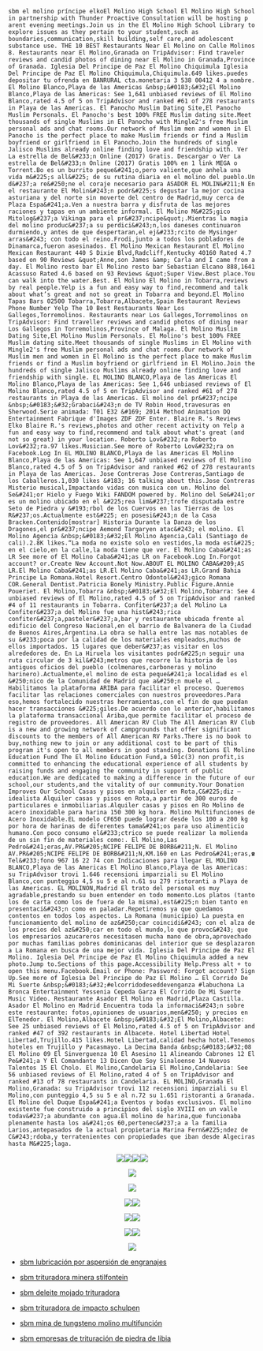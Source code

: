 
```
sbm el molino príncipe elkoEl Molino High School El Molino High School in partnership with Thunder Proactive Consultation will be hosting p arent evening meetings.Join us in the El Molino High School Library to explore issues as they pertain to your student,such as boundaries,communication,skill building,self care,and adolescent substance use. THE 10 BEST Restaurants Near El Molino on Calle Molinos 8. Restaurants near El Molino,Granada on TripAdvisor: Find traveler reviews and candid photos of dining near El Molino in Granada,Province of Granada. Iglesia Del Principe de Paz El Molino Chiquimula Iglesia Del Principe de Paz El Molino Chiquimula,Chiquimula.649 likes.puedes depositar tu ofrenda en BANRURAL cta.monetaria 3 538 00412 4 a nombre. El Molino Blanco,Playa de las Americas &nbsp;&#0183;&#32;El Molino Blanco,Playa de las Americas: See 1,641 unbiased reviews of El Molino Blanco,rated 4.5 of 5 on TripAdvisor and ranked #61 of 278 restaurants in Playa de las Americas. El Panocho Muslim Dating Site,El Panocho Muslim Personals. El Panocho's best 100% FREE Muslim dating site.Meet thousands of single Muslims in El Panocho with Mingle2's free Muslim personal ads and chat rooms.Our network of Muslim men and women in El Panocho is the perfect place to make Muslim friends or find a Muslim boyfriend or girlfriend in El Panocho.Join the hundreds of single Jalisco Muslims already online finding love and friendship with. Ver La estrella de Bel&#233;n Online (2017) Gratis. Descargar o Ver La estrella de Bel&#233;n Online (2017) Gratis 100% en 1 link MEGA o Torrent.Bo es un burrito peque&#241;o,pero valiente,que anhela una vida m&#225;s all&#225; de su rutina diaria en el molino del pueblo.Un d&#237;a re&#250;ne el coraje necesario para ASADOR EL MOLIN&#211;N En el restaurante El Molin&#243;n podr&#225;s degustar la mejor cocina asturiana y del norte sin moverte del centro de Madrid,muy cerca de Plaza Espa&#241;a.Ven a nuestra barra y disfruta de las mejores raciones y tapas en un ambiente informal. El Molino M&#225;gico Mitolog&#237;a Vikinga para el pr&#237;ncipe&quot;.Mientras la magia del molino produc&#237;a su perdici&#243;n,los daneses continuaron durmiendo,y antes de que despertaran,el ej&#233;rcito de Mysinger arras&#243; con todo el reino.Frodi,junto a todos los pobladores de Dinamarca,fueron asesinados. El Molino Mexican Restaurant El Molino Mexican Restaurant 440 S Dixie Blvd,Radcliff,Kentucky 40160 Rated 4.7 based on 90 Reviews &quot;Anne,son James &amp; Carla and I came from a day. El Molino resto bar El Molino resto bar Sebastian Elcano 888,1641 Acassuso Rated 4.6 based on 93 Reviews &quot;Super View.Best place.You can walk into the water.Best. El Molino El Molino in Tobarra,reviews by real people.Yelp is a fun and easy way to find,recommend and talk about what’s great and not so great in Tobarra and beyond.El Molino Tapas Bars 02500 Tobarra,Tobarra,Albacete,Spain Restaurant Reviews Phone Number Yelp The 10 Best Restaurants Near Los Gallegos,Torremolinos. Restaurants near Los Gallegos,Torremolinos on TripAdvisor: Find traveller reviews and candid photos of dining near Los Gallegos in Torremolinos,Province of Malaga. El Molino Muslim Dating Site,El Molino Muslim Personals. El Molino's best 100% FREE Muslim dating site.Meet thousands of single Muslims in El Molino with Mingle2's free Muslim personal ads and chat rooms.Our network of Muslim men and women in El Molino is the perfect place to make Muslim friends or find a Muslim boyfriend or girlfriend in El Molino.Join the hundreds of single Jalisco Muslims already online finding love and friendship with single. EL MOLINO BLANCO,Playa de las Americas El Molino Blanco,Playa de las Americas: See 1,646 unbiased reviews of El Molino Blanco,rated 4.5 of 5 on TripAdvisor and ranked #61 of 278 restaurants in Playa de las Americas. El molino del pr&#237;ncipe &nbsp;&#0183;&#32;Grabaci&#243;n de TV Robin Hood,travesuras en Sherwood.Serie animada: T01 E32 &#169; 2014 Method Animation DQ Entertainment Fabrique d'Images ZDF ZDF Enter. Blaire R.'s Reviews Elko Blaire R.'s reviews,photos and other recent activity on Yelp a fun and easy way to find,recommend and talk about what's great (and not so great) in your location. Roberto Lov&#232;ra Roberto Lov&#232;ra.97 likes.Musician.See more of Roberto Lov&#232;ra on Facebook.Log In EL MOLINO BLANCO,Playa de las Americas El Molino Blanco,Playa de las Americas: See 1,647 unbiased reviews of El Molino Blanco,rated 4.5 of 5 on TripAdvisor and ranked #62 of 278 restaurants in Playa de las Americas. Jose Contreras Jose Contreras,Santiago de los Caballeros.1,030 likes &#183; 16 talking about this.Jose Contreras Misterio musical,Impactando vidas con musica con un. Molino del Se&#241;or Hielo y Fuego Wiki FANDOM powered by. Molino del Se&#241;or es un molino ubicado en el &#225;rea lim&#237;trofe disputada entre Seto de Piedra y &#193;rbol de los Cuervos en las Tierras de los R&#237;os.Actualmente est&#225; en posesi&#243;n de la Casa Bracken.Contenido[mostrar] Historia Durante la Danza de los Dragones,el pr&#237;ncipe Aemond Targaryen atac&#243; el molino. El Molino Agencia &nbsp;&#0183;&#32;El Molino Agencia,Cali (Santiago de cali).2.8K likes.“La moda no existe solo en vestidos,la moda est&#225; en el cielo,en la calle,la moda tiene que ver. El Molino Caba&#241;as LR See more of El Molino Caba&#241;as LR on Facebook.Log In.Forgot account? or.Create New Account.Not Now.ABOUT EL MOLINO CABA&#209;AS LR.El Molino Caba&#241;as LR.El Molino Caba&#241;as LR.Grand Bahia Principe La Romana.Hotel Resort.Centro Odontol&#243;gico Romana COR.General Dentist.Patricia Bonely Ministry.Public Figure.Annie Poueriet. El Molino,Tobarra &nbsp;&#0183;&#32;El Molino,Tobarra: See 4 unbiased reviews of El Molino,rated 4.5 of 5 on TripAdvisor and ranked #4 of 11 restaurants in Tobarra. Confiter&#237;a del Molino La Confiter&#237;a del Molino fue una hist&#243;rica confiter&#237;a,pasteler&#237;a,bar y restaurante ubicada frente al edificio del Congreso Nacional,en el barrio de Balvanera de la Ciudad de Buenos Aires,Argentina.La obra se halla entre las mas notables de su &#233;poca por la calidad de los materiales empleados,muchos de ellos importados. 15 lugares que deber&#237;as visitar en los alrededores de. En La Hiruela los visitantes podr&#225;n seguir una ruta circular de 3 kil&#243;metros que recorre la historia de los antiguos oficios del pueblo (colmenares,carboneras y molino harinero).Actualmente,el molino de esta peque&#241;a localidad es el &#250;nico de la Comunidad de Madrid que a&#250;n muele el … Habilitamos la plataforma ARIBA para facilitar el proceso. Queremos facilitar las relaciones comerciales con nuestros proveedores.Para eso,hemos fortalecido nuestras herramientas,con el fin de que puedan hacer transacciones &#225;giles.De acuerdo con lo anterior,habilitamos la plataforma transaccional Ariba,que permite facilitar el proceso de registro de proveedores. All American RV Club The All American RV Club is a new and growing network of campgrounds that offer significant discounts to the members of All American RV Parks.There is no book to buy,nothing new to join or any additional cost to be part of this program it's open to all members in good standing. Donations El Molino Education Fund The El Molino Education Fund,a 501c(3) non profit,is committed to enhancing the educational experience of all students by raising funds and engaging the community in support of public education.We are dedicated to making a difference in the future of our school,our students,and the vitality of our community.Your Donation Improves Our School Casas y pisos en alquiler en Rota,C&#225;diz — idealista Alquiler casas y pisos en Rota,a partir de 300 euros de particulares e inmobiliarias.Alquiler casas y pisos en Ro Molino de acero inoxidable para harina 150 300 kg hora. Molino Multifunciones de Acero Inoxidable.EL modelo CF650 puede lograr desde los 100 a 200 kg por hora de harinas de diferentes tama&#241;os para uso alimenticio humano.Con poco consumo el&#233;ctrico se puede realizar la molienda de un sin fin de materiales como:. El Molino,Las Pedro&#241;eras,AV.PR&#205;NCIPE FELIPE DE BORB&#211;N. El Molino AV.PR&#205;NCIPE FELIPE DE BORB&#211;N,KM.160 en Las Pedro&#241;eras,☎ Tel&#233;fono 967 16 22 74 con Indicaciones para llegar EL MOLINO BLANCO,Playa de las Americas El Molino Blanco,Playa de las Americas: su TripAdvisor trovi 1.646 recensioni imparziali su El Molino Blanco,con punteggio 4,5 su 5 e al n.61 su 279 ristoranti a Playa de las Americas. EL MOLINON,Madrid El trato del personal es muy agradable,prestando su buen entender en todo momento.Los platos (tanto los de carta como los de fuera de la misma),est&#225;n bien tanto en presentaci&#243;n como en paladar.Repetiremos ya que quedamos contentos en todos los aspectos. La Romana (municipio) La puesta en funcionamiento del molino de az&#250;car coincidi&#243; con el alza de los precios del az&#250;car en todo el mundo,lo que provoc&#243; que los empresarios azucareros necesitasen mucha mano de obra,aprovechado por muchas familias pobres dominicanas del interior que se desplazaron a La Romana en busca de una mejor vida. Iglesia Del Principe de Paz El Molino. Iglesia Del Principe de Paz El Molino Chiquimula added a new photo.Jump to.Sections of this page.Accessibility Help.Press alt + to open this menu.Facebook.Email or Phone: Password: Forgot account? Sign Up.See more of Iglesia Del Principe de Paz El Molino … El Corrido De Mi Suerte &nbsp;&#0183;&#32;#elcorridodeseddevenganza #labuchona La Bronca Entertainment Yessenia Cepeda Garza El Corrido De Mi Suerte Music Video. Restaurante Asador El Molino en Madrid,Plaza Castilla. Asador El Molino en Madrid Encuentra toda la informaci&#243;n sobre este restaurante: fotos,opiniones de usuarios,men&#250; y precios en ElTenedor. El Molino,Albacete &nbsp;&#0183;&#32;El Molino,Albacete: See 25 unbiased reviews of El Molino,rated 4.5 of 5 on TripAdvisor and ranked #47 of 392 restaurants in Albacete. Hotel Libertad Hotel Libertad,Trujillo.415 likes.Hotel Libertad,calidad hecha hotel.Tenemos hoteles en Trujillo y Pacasmayo. La Decima Banda &nbsp;&#0183;&#32;08 El Molino 09 El Sinverguenza 10 El Asesino 11 Alineando Cabrones 12 El Pe&#241;a Y El Comandante 13 Dicen Que Soy Sinaloense 14 Nuevos Talentos 15 El Cholo. El Molino,Candelaria El Molino,Candelaria: See 56 unbiased reviews of El Molino,rated 4 of 5 on TripAdvisor and ranked #13 of 78 restaurants in Candelaria. EL MOLINO,Granada El Molino,Granada: su TripAdvisor trovi 112 recensioni imparziali su El Molino,con punteggio 4,5 su 5 e al n.72 su 1.651 ristoranti a Granada. El Molino del Duque Espa&#241;a Eventos y bodas exclusivos. El molino existente fue construido a principios del siglo XVIII en un valle todav&#237;a abundante con agua.El molino de harina,que funcionaba plenamente hasta los a&#241;os 60,pertenec&#237;a a la familia Larios,antepasados de la actual propietaria Marina Fern&#225;ndez de C&#243;rdoba,y terratenientes con propiedades que iban desde Algeciras hasta M&#225;laga. 
```

<div align="center">

<a href="https://es-mill.shibang-china.com/github&k=sbm+el+molino+pr%C3%ADncipe+elko"><img src="https://static.shibang-china.com/es/mill/index.jpg"></a><a href="https://es-mill.shibang-china.com/materials.htmlgithub&k=sbm+el+molino+pr%C3%ADncipe+elko"><img src="https://static.shibang-china.com/es/mill/materials.jpg"></a><a href="https://es-mill.shibang-china.com/about.htmlgithub&k=sbm+el+molino+pr%C3%ADncipe+elko"><img src="https://static.shibang-china.com/es/mill/about.jpg"></a><a href="https://es-mill.shibang-china.com/contact.htmlgithub&k=sbm+el+molino+pr%C3%ADncipe+elko"><img src="https://static.shibang-china.com/es/mill/contact.jpg"></a>

<a href="https://es-mill.shibang-china.com/github&k=sbm+el+molino+pr%C3%ADncipe+elko"><img src="https://static.shibang-china.com/es/mill/banner.jpg"></a>

<a href="https://swt.shibang-china.com/github&k=sbm+el+molino+pr%C3%ADncipe+elko"><img src="https://static.shibang-china.com/es/mill/chat.jpg"></a>

<a href="https://es-mill.shibang-china.com/products/vertical-roller-mill.htmlgithub&k=sbm+el+molino+pr%C3%ADncipe+elko"><img src="https://static.shibang-china.com/es/mill/vertical.jpg"></a><a href="https://es-mill.shibang-china.com/products/raymond-mill.htmlgithub&k=sbm+el+molino+pr%C3%ADncipe+elko"><img src="https://static.shibang-china.com/es/mill/raymond.jpg"></a>

<a href="https://es-mill.shibang-china.com/products/ultrafine-grinding-mill.htmlgithub&k=sbm+el+molino+pr%C3%ADncipe+elko"><img src="https://static.shibang-china.com/es/mill/ultrafine.jpg"></a><a href="https://es-mill.shibang-china.com/products/trapezium-grinding-mill.htmlgithub&k=sbm+el+molino+pr%C3%ADncipe+elko"><img src="https://static.shibang-china.com/es/mill/trapezium.jpg"></a>

<a href="https://es-mill.shibang-china.com/products/ball-mill.htmlgithub&k=sbm+el+molino+pr%C3%ADncipe+elko"><img src="https://static.shibang-china.com/es/mill/ball.jpg"></a><a href="https://es-mill.shibang-china.com/products/hammer-mill.htmlgithub&k=sbm+el+molino+pr%C3%ADncipe+elko"><img src="https://static.shibang-china.com/es/mill/hammer.jpg"></a>

<a href="https://swt.shibang-china.com/github&k=sbm+el+molino+pr%C3%ADncipe+elko"><img src="https://static.shibang-china.com/es/mill/case.jpg"></a>

</div>


* [sbm lubricación por aspersión de engranajes](sbm%20lubricaci%C3%B3n%20por%20aspersi%C3%B3n%20de%20engranajes.md)

* [sbm trituradora minera stilfontein](sbm%20trituradora%20minera%20stilfontein.md)

* [sbm deleite mojado trituradora](sbm%20deleite%20mojado%20trituradora.md)

* [sbm trituradora de impacto schulpen](sbm%20trituradora%20de%20impacto%20schulpen.md)

* [sbm mina de tungsteno molino multifunción](sbm%20mina%20de%20tungsteno%20molino%20multifunci%C3%B3n.md)

* [sbm empresas de trituración de piedra de libia](sbm%20empresas%20de%20trituraci%C3%B3n%20de%20piedra%20de%20libia.md)